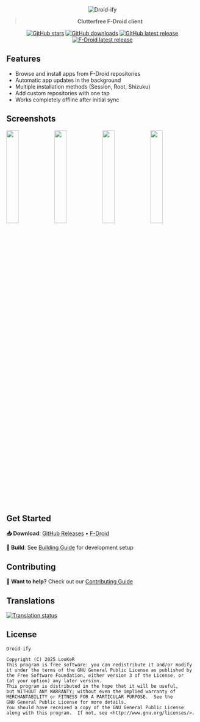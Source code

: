 <div align="center">

<img width="" src="metadata/en-US/images/featureGraphic.png" alt="Droid-ify" align="center">

> **Clutterfree F-Droid client**

[![GitHub stars](https://img.shields.io/github/stars/Iamlooker/Droid-ify?color=%2359a14f&style=for-the-badge)](https://github.com/Iamlooker/Droid-ify/stargazers)
[![GitHub downloads](https://img.shields.io/github/downloads/Iamlooker/Droid-ify/total.svg?color=%236f9645&style=for-the-badge)](https://github.com/Iamlooker/Droid-ify/releases/)
[![GitHub latest release](https://img.shields.io/github/v/release/Iamlooker/Droid-ify?display_name=tag&color=%23d97706&style=for-the-badge)](https://github.com/Iamlooker/Droid-ify/releases/latest)
[![F-Droid latest release](https://img.shields.io/f-droid/v/com.looker.droidify?color=%23ea9010&style=for-the-badge)](https://f-droid.org/packages/com.looker.droidify)
</div>
<div align="left">

## Features

* Browse and install apps from F-Droid repositories
* Automatic app updates in the background
* Multiple installation methods (Session, Root, Shizuku)
* Add custom repositories with one tap
* Works completely offline after initial sync

## Screenshots

<img src="metadata/en-US/images/phoneScreenshots/1.png" width="25%" /><img src="metadata/en-US/images/phoneScreenshots/2.png" width="25%" /><img src="metadata/en-US/images/phoneScreenshots/3.png" width="25%" /><img src="metadata/en-US/images/phoneScreenshots/4.png" width="25%" />

## Get Started

**📥 Download**: [GitHub Releases](https://github.com/Iamlooker/Droid-ify/releases/latest) • [F-Droid](https://f-droid.org/packages/com.looker.droidify)

**🔧 Build**: See [Building Guide](docs/BUILDING.md) for development setup

## Contributing

**🤝 Want to help?** Check out our [Contributing Guide](CONTRIBUTING.md)

## Translations

[![Translation status](https://hosted.weblate.org/widgets/droidify/-/horizontal-auto.svg)](https://hosted.weblate.org/engage/droidify/?utm_source=widget)

## License

```
Droid-ify

Copyright (C) 2025 LooKeR
This program is free software: you can redistribute it and/or modify
it under the terms of the GNU General Public License as published by
the Free Software Foundation, either version 3 of the License, or
(at your option) any later version.
This program is distributed in the hope that it will be useful,
but WITHOUT ANY WARRANTY; without even the implied warranty of
MERCHANTABILITY or FITNESS FOR A PARTICULAR PURPOSE.  See the
GNU General Public License for more details.
You should have received a copy of the GNU General Public License
along with this program.  If not, see <http://www.gnu.org/licenses/>.
```

</div>

